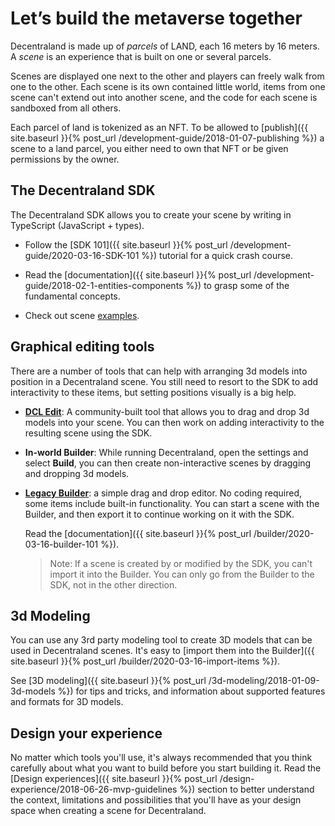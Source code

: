 # Let’s build the metaverse together

Decentraland is made up of _parcels_ of LAND, each 16 meters by 16 meters. A _scene_ is an experience that is built on one or several parcels.

Scenes are displayed one next to the other and players can freely walk from one to the other. Each scene is its own contained little world, items from one scene can't extend out into another scene, and the code for each scene is sandboxed from all others.

Each parcel of land is tokenized as an NFT. To be allowed to [publish]({{ site.baseurl }}{% post_url /development-guide/2018-01-07-publishing %}) a scene to a land parcel, you either need to own that NFT or be given permissions by the owner.

<!--
You can also create smart wearables, which are wearable items of clothes that come with their own behavior. Players that put on that wearable can access a whole other layer of experiences on top of Decentraland. -->

## The Decentraland SDK

The Decentraland SDK allows you to create your scene by writing in TypeScript (JavaScript + types).

- Follow the [SDK 101]({{ site.baseurl }}{% post_url /development-guide/2020-03-16-SDK-101 %}) tutorial for a quick crash course.

- Read the [documentation]({{ site.baseurl }}{% post_url /development-guide/2018-02-1-entities-components %}) to grasp some of the fundamental concepts.

- Check out scene [examples](https://github.com/decentraland-scenes/Awesome-Repository#examples).


## Graphical editing tools

There are a number of tools that can help with arranging 3d models into position in a Decentraland scene. You still need to resort to the SDK to add interactivity to these items, but setting positions visually is a big help.

- [**DCL Edit**](https://dcl-edit.com/): A community-built tool that allows you to drag and drop 3d models into your scene. You can then work on adding interactivity to the resulting scene using the SDK.

- **In-world Builder**: While running Decentraland, open the settings and select **Build**, you can then create non-interactive scenes by dragging and dropping 3d models.

- [**Legacy Builder**](https://builder.decentraland.org): a simple drag and drop editor. No coding required, some items include built-in functionality. You can start a scene with the Builder, and then export it to continue working on it with the SDK.

	Read the [documentation]({{ site.baseurl }}{% post_url /builder/2020-03-16-builder-101 %}).

	> Note: If a scene is created by or modified by the SDK, you can't import it into the Builder. You can only go from the Builder to the SDK, not in the other direction.




## 3d Modeling

You can use any 3rd party modeling tool to create 3D models that can be used in Decentraland scenes. It's easy to [import them into the Builder]({{ site.baseurl }}{% post_url /builder/2020-03-16-import-items %}).

See [3D modeling]({{ site.baseurl }}{% post_url /3d-modeling/2018-01-09-3d-models %}) for tips and tricks, and information about supported features and formats for 3D models.

## Design your experience

No matter which tools you'll use, it's always recommended that you think carefully about what you want to build before you start building it. Read the [Design experiences]({{ site.baseurl }}{% post_url /design-experience/2018-06-26-mvp-guidelines %}) section to better understand the context, limitations and possibilities that you'll have as your design space when creating a scene for Decentraland.
